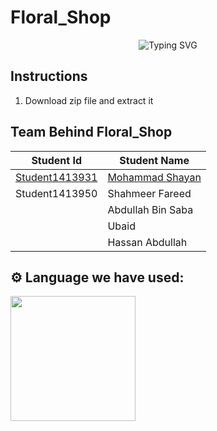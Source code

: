 # Floral_Shop
<div align="center">
  <img src="https://readme-typing-svg.herokuapp.com?font=Poppins&weight=600&size=28&duration=3500&pause=500&color=F42C4F&center=true&vCenter=true&width=435&lines=Aptech+Eproject+2024;Floral_Shop;" alt="Typing SVG" />
</div>

## Instructions
1. Download zip file and extract it
## Team Behind Floral_Shop

| Student Id | Student Name |
| ------------- | ------------- |
| <a href="https://github.com/MohammadShayan1">Student1413931</a> | <a href="mohammadshayan.com">Mohammad Shayan</a> |
| Student1413950 | Shahmeer Fareed  |
|                | Abdullah Bin Saba |
|                | Ubaid |
|                |Hassan Abdullah |

## ⚙️ Language we have used:
<p align="left">
  <img src="https://user-images.githubusercontent.com/1454075/66454740-fb973580-ea68-11e9-9993-6c1014881528.png" width="200">
</p>
